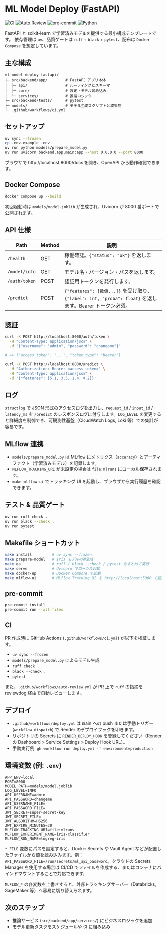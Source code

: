 # ML Model Deploy (FastAPI)

[![CI](https://github.com/Kumet/ml-model-deploy-fastapi/actions/workflows/ci.yml/badge.svg)](https://github.com/Kumet/ml-model-deploy-fastapi/actions/workflows/ci.yml)
[![Auto Review](https://github.com/Kumet/ml-model-deploy-fastapi/actions/workflows/auto-review.yml/badge.svg)](https://github.com/Kumet/ml-model-deploy-fastapi/actions/workflows/auto-review.yml)
![pre-commit](https://img.shields.io/badge/pre--commit-enabled-brightgreen?logo=pre-commit&logoColor=white)
![Python](https://img.shields.io/badge/Python-3.12%2B-3776AB?logo=python&logoColor=white)

FastAPI と scikit-learn で学習済みモデルを提供する最小構成テンプレートです。
依存管理は `uv`、品質ゲートは `ruff` + `black` + `pytest`、配布は `Docker Compose` を想定しています。

## 主な構成
```
ml-model-deploy-fastapi/
├─ src/backend/app/        # FastAPI アプリ本体
│  ├─ api/                 # ルーティングとスキーマ
│  ├─ core/                # 設定・モデル読み込み
│  └─ services/            # 推論ロジック
├─ src/backend/tests/      # pytest
├─ models/                 # モデル生成スクリプトと成果物
└─ .github/workflows/ci.yml
```

## セットアップ
```bash
uv sync --frozen
cp .env.example .env
uv run python models/prepare_model.py
uv run uvicorn backend.app.main:app --host 0.0.0.0 --port 8000
```
ブラウザで http://localhost:8000/docs を開き、OpenAPI から動作確認できます。

## Docker Compose
```bash
docker compose up --build
```
初回起動時は `models/model.joblib` が生成され、Uvicorn が 8000 番ポートで公開されます。

## API 仕様
| Path | Method | 説明 |
|------|--------|------|
| `/health` | GET | 稼働確認。`{"status": "ok"}` を返します。 |
| `/model/info` | GET | モデル名・バージョン・パスを返します。 |
| `/auth/token` | POST | 認証用トークンを発行します。 |
| `/predict` | POST | `{"features": [数値...]}` を受け取り、`{"label": int, "proba": float}` を返します。Bearer トークン必須。 |

## 認証
```bash
curl -X POST http://localhost:8000/auth/token \
  -H "Content-Type: application/json" \
  -d '{"username": "admin", "password": "changeme"}'

# => {"access_token": "...", "token_type": "bearer"}

curl -X POST http://localhost:8000/predict \
  -H "Authorization: Bearer <access_token>" \
  -H "Content-Type: application/json" \
  -d '{"features": [5.1, 3.5, 1.4, 0.2]}'
```

## ログ
`structlog` で JSON 形式のアクセスログを出力し、`request_id` / `input_id` / `latency_ms` を `/predict` のレスポンスログに付与します。`LOG_LEVEL` を変更すると詳細度を制御でき、可観測性基盤（CloudWatch Logs, Loki 等）での集計が容易です。

## MLflow 連携
- `models/prepare_model.py` は MLflow にメトリクス（`accuracy`）とアーティファクト（学習済みモデル）を記録します。
- `MLFLOW_TRACKING_URI` が未設定の場合は `file:mlruns` にローカル保存されます。
- `make mlflow-ui` でトラッキング UI を起動し、ブラウザから実行履歴を確認できます。

## テスト & 品質ゲート
```bash
uv run ruff check .
uv run black --check .
uv run pytest
```

## Makefile ショートカット
```bash
make install         # uv sync --frozen
make prepare-model   # Iris モデルの再生成
make qa              # ruff / black --check / pytest をまとめて実行
make serve           # Uvicorn でローカル起動
make docker-up       # Docker Compose で起動
make mlflow-ui       # MLflow Tracking UI を http://localhost:5000 で起動
```

## pre-commit
```bash
pre-commit install
pre-commit run --all-files
```

## CI
PR 作成時に GitHub Actions (`.github/workflows/ci.yml`) が以下を検証します。
- `uv sync --frozen`
- `models/prepare_model.py` によるモデル生成
- `ruff check .`
- `black --check .`
- `pytest`

また、`.github/workflows/auto-review.yml` が PR 上で `ruff` の指摘を reviewdog 経由で自動レビューします。

## デプロイ
- `.github/workflows/deploy.yml` は main への push または手動トリガー (`workflow_dispatch`) で Render のデプロイフックを叩きます。
- リポジトリの Secrets に `RENDER_DEPLOY_HOOK` を登録してください（Render の Dashboard > Service Settings > Deploy Hook URL）。
- 手動実行例: `gh workflow run deploy.yml -f environment=production`

## 環境変数 (例: `.env`)
```
APP_ENV=local
PORT=8000
MODEL_PATH=models/model.joblib
LOG_LEVEL=INFO
API_USERNAME=admin
API_PASSWORD=changeme
API_USERNAME_FILE=
API_PASSWORD_FILE=
JWT_SECRET=super-secret-key
JWT_SECRET_FILE=
JWT_ALGORITHM=HS256
JWT_EXPIRE_MINUTES=30
MLFLOW_TRACKING_URI=file:mlruns
MLFLOW_EXPERIMENT_NAME=iris-classifier
MLFLOW_RUN_NAME=logreg-iris
```

`*_FILE` 変数にパスを設定すると、Docker Secrets や Vault Agent などが配置したファイルから値を読み込みます。例：`API_PASSWORD_FILE=/run/secrets/ml_api_password`。クラウドの Secrets Manager を使用する場合は CI/CD でファイルを作成する、またはコンテナにバインドマウントすることで対応できます。

`MLFLOW_*` の各変数を上書きすると、外部トラッキングサーバー（Databricks, SageMaker 等）へ容易に切り替えられます。


## 次のステップ
- 推論サービス (`src/backend/app/services/`) にビジネスロジックを追加
- モデル更新タスクをスケジュールや CI に組み込み
